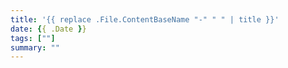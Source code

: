 ```yaml
---
title: '{{ replace .File.ContentBaseName "-" " " | title }}'
date: {{ .Date }}
tags: [""]
summary: ""
---
```

